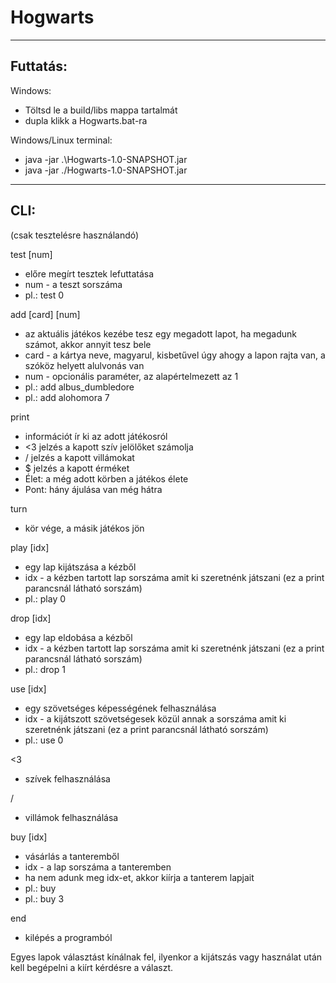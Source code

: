 # Hogwarts
---
## Futtatás:
Windows:
- Töltsd le a build/libs mappa tartalmát
- dupla klikk a Hogwarts.bat-ra

Windows/Linux terminal:
- java -jar .\Hogwarts-1.0-SNAPSHOT.jar
- java -jar ./Hogwarts-1.0-SNAPSHOT.jar

---

## CLI:

(csak tesztelésre használandó)

test [num]

- előre megírt tesztek lefuttatása
- num - a teszt sorszáma
- pl.: test 0

add [card] [num]

- az aktuális játékos kezébe tesz egy megadott lapot, ha megadunk számot, akkor annyit tesz bele
- card - a kártya neve, magyarul, kisbetűvel úgy ahogy a lapon rajta van, a szóköz helyett alulvonás van
- num - opcionális paraméter, az alapértelmezett az 1
- pl.: add albus_dumbledore
- pl.: add alohomora 7

print

- információt ír ki az adott játékosról
- <3 jelzés a kapott szív jelölőket számolja
- / jelzés a kapott villámokat
- $ jelzés a kapott érméket
- Élet: a még adott körben a játékos élete
- Pont: hány ájulása van még hátra

turn

- kör vége, a másik játékos jön

play [idx]

- egy lap kijátszása a kézből
- idx - a kézben tartott lap sorszáma amit ki szeretnénk játszani (ez a print parancsnál látható sorszám)
- pl.: play 0

drop [idx]

- egy lap eldobása a kézből
- idx - a kézben tartott lap sorszáma amit ki szeretnénk játszani (ez a print parancsnál látható sorszám)
- pl.: drop 1

use [idx]

- egy szövetséges képességének felhasználása
- idx - a kijátszott szövetségesek közül annak a sorszáma amit ki szeretnénk játszani (ez a print parancsnál látható
  sorszám)
- pl.: use 0

<3

- szívek felhasználása

/

- villámok felhasználása

buy [idx]

- vásárlás a tanteremből
- idx - a lap sorszáma a tanteremben
- ha nem adunk meg idx-et, akkor kiírja a tanterem lapjait
- pl.: buy
- pl.: buy 3

end

- kilépés a programból

Egyes lapok választást kínálnak fel, ilyenkor a kijátszás vagy használat után kell begépelni a kiírt kérdésre a választ.







